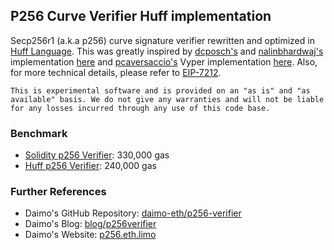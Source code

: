 ## P256 Curve Verifier Huff implementation

Secp256r1 (a.k.a p256) curve signature verifier rewritten and optimized in [Huff Language](https://huff.sh). This was greatly inspired by [dcposch's](https://github.com/dcposch) and [nalinbhardwaj's](https://github.com/nalinbhardwaj) implementation [here](https://github.com/daimo-eth/p256-verifier/blob/master/src/P256Verifier.sol) and [pcaversaccio's](https://github.com/pcaversaccio) Vyper implementation [here](https://github.com/pcaversaccio/p256-verifier-vyper/blob/main/src/P256Verifier.vy). Also, for more technical details, please refer to [EIP-7212](https://eips.ethereum.org/EIPS/eip-7212).

    This is experimental software and is provided on an "as is" and "as available" basis. We do not give any warranties and will not be liable for any losses incurred through any use of this code base.

### Benchmark

- [Solidity p256 Verifier](https://github.com/daimo-eth/p256-verifier/blob/master/src/P256Verifier.sol): 330,000 gas
- [Huff p256 Verifier](https://github.com/AmadiMichael/p256-verifier-huff/blob/main/src/P256HuffVerifier/Verifier.huff): 240,000 gas

### Further References

- Daimo's GitHub Repository: [daimo-eth/p256-verifier](https://github.com/daimo-eth/p256-verifier)
- Daimo's Blog: [blog/p256verifier](https://daimo.xyz/blog/p256verifier)
- Daimo's Website: [p256.eth.limo](https://p256.eth.limo/)
